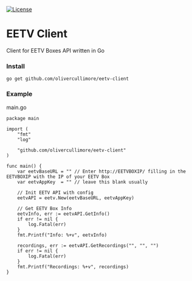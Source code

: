 [![License](https://img.shields.io/github/license/OliverCullimore/eetv-client?style=for-the-badge)](https://github.com/OliverCullimore/eetv-client)

# EETV Client

Client for EETV Boxes API written in Go

### Install
```
go get github.com/olivercullimore/eetv-client
```

### Example
main.go

```
package main

import (
	"fmt"
	"log"

	"github.com/olivercullimore/eetv-client"
)

func main() {
	var eetvBaseURL = "" // Enter http://EETVBOXIP/ filling in the EETVBOXIP with the IP of your EETV Box
	var eetvAppKey  = "" // leave this blank usually

	// Init EETV API with config
	eetvAPI = eetv.New(eetvBaseURL, eetvAppKey)

	// Get EETV Box Info
	eetvInfo, err := eetvAPI.GetInfo()
	if err != nil {
		log.Fatal(err)
	}
	fmt.Printf("Info: %+v", eetvInfo)

	recordings, err := eetvAPI.GetRecordings("", "", "")
	if err != nil {
		log.Fatal(err)
	}
	fmt.Printf("Recordings: %+v", recordings)
}
```
